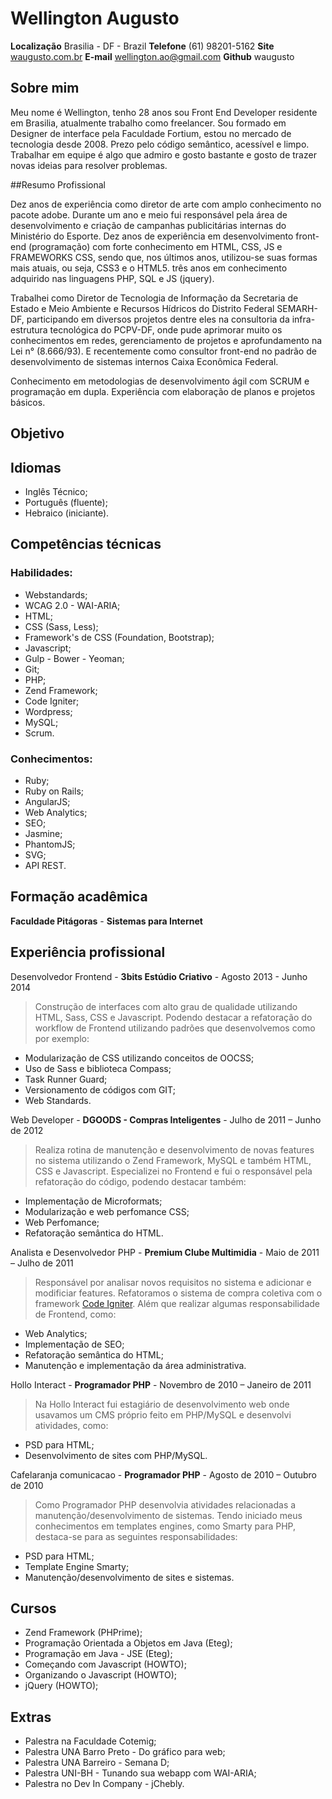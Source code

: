 # Wellington Augusto

**Localização** Brasilia - DF - Brazil
**Telefone** (61) 98201-5162
**Site** [waugusto.com.br](http://waugusto.com.br)
**E-mail** wellington.ao@gmail.com
**Github** waugusto

## Sobre mim
 
Meu nome é Wellington, tenho 28 anos sou Front End Developer residente em Brasilia,
atualmente trabalho como freelancer. 
Sou formado em Designer de interface pela
Faculdade Fortium, estou no mercado de tecnologia desde 2008. 
Prezo pelo código semântico, acessível e limpo. 
Trabalhar em equipe é algo que admiro e gosto bastante e gosto de trazer novas ideias para resolver problemas.

##Resumo Profissional

Dez anos de experiência como diretor de arte com amplo conhecimento no pacote adobe. Durante um ano e meio fui responsável pela área de desenvolvimento e criação de campanhas publicitárias internas do Ministério do Esporte. Dez anos de experiência em desenvolvimento front-end (programação) com forte conhecimento em HTML, CSS, JS e FRAMEWORKS CSS, sendo que, nos últimos anos, utilizou-se suas formas mais atuais, ou seja, CSS3 e o HTML5. três anos em conhecimento adquirido nas linguagens PHP, SQL e JS (jquery).

Trabalhei como Diretor de Tecnologia de Informação da Secretaria de Estado e Meio Ambiente e Recursos Hídricos do Distrito Federal SEMARH-DF, participando em diversos projetos dentre eles na consultoria da infra-estrutura tecnológica do PCPV-DF, onde pude aprimorar muito os conhecimentos em redes, gerenciamento de projetos e aprofundamento na Lei n° (8.666/93). E recentemente como consultor front-end no padrão de desenvolvimento de sistemas internos Caixa Econômica Federal.

Conhecimento em metodologias de desenvolvimento ágil com SCRUM e programação em dupla. Experiência com elaboração de planos e projetos básicos.

## Objetivo 

## Idiomas 

* Inglês Técnico;
* Português (fluente);
* Hebraico (iniciante).

## Competências técnicas

### Habilidades:

* Webstandards;
* WCAG 2.0 - WAI-ARIA;
* HTML;
* CSS (Sass, Less);
* Framework's de CSS (Foundation, Bootstrap);
* Javascript;
* Gulp - Bower - Yeoman;
* Git;
* PHP;
* Zend Framework;
* Code Igniter;
* Wordpress;
* MySQL;
* Scrum.

### Conhecimentos:

* Ruby;
* Ruby on Rails;
* AngularJS;
* Web Analytics;
* SEO;
* Jasmine;
* PhantomJS;
* SVG;
* API REST.


## Formação acadêmica

**Faculdade Pitágoras** - **Sistemas para Internet**

## Experiência profissional

Desenvolvedor Frontend - **3bits Estúdio Criativo** - Agosto 2013 - Junho 2014

> Construção de interfaces com alto grau de qualidade utilizando HTML, Sass, CSS e Javascript. Podendo destacar a refatoração do workflow de Frontend utilizando
padrões que desenvolvemos como por exemplo:
* Modularização de CSS utilizando conceitos de OOCSS;
* Uso de Sass e biblioteca Compass;
* Task Runner Guard;
* Versionamento de códigos com GIT;
* Web Standards.

Web Developer - **DGOODS - Compras Inteligentes** - Julho de 2011 – Junho de 2012

> Realiza rotina de manutenção e desenvolvimento de novas features no sistema utilizando o Zend Framework, MySQL e também HTML, CSS e Javascript. Especializei no Frontend e fui o responsável pela refatoração do código, podendo destacar também:
* Implementação de Microformats;
* Modularização e web perfomance CSS;
* Web Perfomance;
* Refatoração semântica do HTML.

Analista e Desenvolvedor PHP - **Premium Clube Multimidia** - Maio de 2011 – Julho de 2011

> Responsável por analisar novos requisitos no sistema e adicionar e modificiar features. Refatoramos o sistema de compra coletiva com o framework [Code Igniter](https://github.com/bcit-ci/CodeIgniter/). Além que realizar algumas responsabilidade de Frontend, como:
* Web Analytics;
* Implementação de SEO;
* Refatoração semântica do HTML;
* Manutenção e implementação da área administrativa.


Hollo Interact - **Programador PHP** - Novembro de 2010 – Janeiro de 2011

> Na Hollo Interact fui estagiário de desenvolvimento web onde usavamos um CMS próprio feito em PHP/MySQL e desenvolvi atividades, como:
* PSD para HTML;
* Desenvolvimento de sites com PHP/MySQL.

Cafelaranja comunicacao - **Programador PHP** - Agosto de 2010 – Outubro de 2010
> Como Programador PHP desenvolvia atividades relacionadas a manutenção/desenvolvimento de sistemas.
Tendo iniciado meus conhecimentos em templates engines, como Smarty para PHP,
destaca-se para as seguintes responsabilidades:
* PSD para HTML;
* Template Engine Smarty;
* Manutenção/desenvolvimento de sites e sistemas.

## Cursos

* Zend Framework (PHPrime);
* Programação Orientada a Objetos em Java (Eteg);
* Programação em Java - JSE (Eteg);
* Começando com Javascript (HOWTO);
* Organizando o Javascript (HOWTO);
* jQuery (HOWTO);

## Extras
* Palestra na Faculdade Cotemig;
* Palestra UNA Barro Preto - Do gráfico para web;
* Palestra UNA Barreiro - Semana D;
* Palestra UNI-BH - Tunando sua webapp com WAI-ARIA;
* Palestra no Dev In Company - jChebly.

